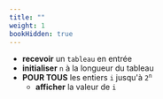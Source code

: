 ```yaml
---
title: ""
weight: 1
bookHidden: true
---
```



* **recevoir** un `tableau` en entrée
* **initialiser** `n` à la longueur du tableau
* **POUR TOUS** les entiers `i` jusqu'à <code>2<sup>n</sup></code>
    * **afficher** la valeur de `i`
